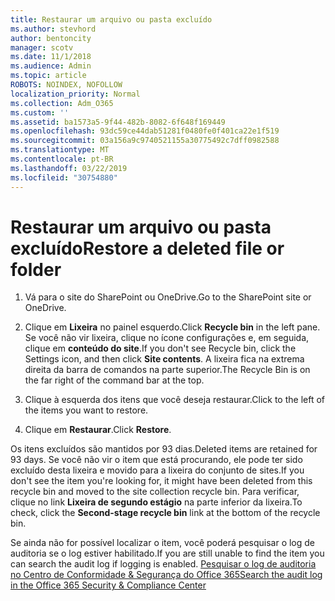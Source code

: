 ```yaml
---
title: Restaurar um arquivo ou pasta excluído
ms.author: stevhord
author: bentoncity
manager: scotv
ms.date: 11/1/2018
ms.audience: Admin
ms.topic: article
ROBOTS: NOINDEX, NOFOLLOW
localization_priority: Normal
ms.collection: Adm_O365
ms.custom: ''
ms.assetid: ba1573a5-9f44-482b-8082-6f648f169449
ms.openlocfilehash: 93dc59ce44dab51281f0480fe0f401ca22e1f519
ms.sourcegitcommit: 03a156a9c9740521155a30775492c7dff0982588
ms.translationtype: MT
ms.contentlocale: pt-BR
ms.lasthandoff: 03/22/2019
ms.locfileid: "30754880"
---
```

# <a name="restore-a-deleted-file-or-folder"></a><span data-ttu-id="3ad13-102">Restaurar um arquivo ou pasta excluído</span><span class="sxs-lookup"><span data-stu-id="3ad13-102">Restore a deleted file or folder</span></span>

1. <span data-ttu-id="3ad13-103">Vá para o site do SharePoint ou OneDrive.</span><span class="sxs-lookup"><span data-stu-id="3ad13-103">Go to the SharePoint site or OneDrive.</span></span>
    
2. <span data-ttu-id="3ad13-104">Clique em **Lixeira** no painel esquerdo.</span><span class="sxs-lookup"><span data-stu-id="3ad13-104">Click **Recycle bin** in the left pane.</span></span> <span data-ttu-id="3ad13-105">Se você não vir lixeira, clique no ícone configurações e, em seguida, clique em **conteúdo do site**.</span><span class="sxs-lookup"><span data-stu-id="3ad13-105">If you don't see Recycle bin, click the Settings icon, and then click **Site contents**.</span></span> <span data-ttu-id="3ad13-106">A lixeira fica na extrema direita da barra de comandos na parte superior.</span><span class="sxs-lookup"><span data-stu-id="3ad13-106">The Recycle Bin is on the far right of the command bar at the top.</span></span>
    
3. <span data-ttu-id="3ad13-107">Clique à esquerda dos itens que você deseja restaurar.</span><span class="sxs-lookup"><span data-stu-id="3ad13-107">Click to the left of the items you want to restore.</span></span>
    
4. <span data-ttu-id="3ad13-108">Clique em **Restaurar**.</span><span class="sxs-lookup"><span data-stu-id="3ad13-108">Click **Restore**.</span></span>
    
<span data-ttu-id="3ad13-109">Os itens excluídos são mantidos por 93 dias.</span><span class="sxs-lookup"><span data-stu-id="3ad13-109">Deleted items are retained for 93 days.</span></span> <span data-ttu-id="3ad13-110">Se você não vir o item que está procurando, ele pode ter sido excluído desta lixeira e movido para a lixeira do conjunto de sites.</span><span class="sxs-lookup"><span data-stu-id="3ad13-110">If you don't see the item you're looking for, it might have been deleted from this recycle bin and moved to the site collection recycle bin.</span></span> <span data-ttu-id="3ad13-111">Para verificar, clique no link **Lixeira de segundo estágio** na parte inferior da lixeira.</span><span class="sxs-lookup"><span data-stu-id="3ad13-111">To check, click the **Second-stage recycle bin** link at the bottom of the recycle bin.</span></span> 
  
<span data-ttu-id="3ad13-112">Se ainda não for possível localizar o item, você poderá pesquisar o log de auditoria se o log estiver habilitado.</span><span class="sxs-lookup"><span data-stu-id="3ad13-112">If you are still unable to find the item you can search the audit log if logging is enabled.</span></span> [<span data-ttu-id="3ad13-113">Pesquisar o log de auditoria no Centro de Conformidade &amp; Segurança do Office 365</span><span class="sxs-lookup"><span data-stu-id="3ad13-113">Search the audit log in the Office 365 Security &amp; Compliance Center</span></span>](https://support.office.com/article/0d4d0f35-390b-4518-800e-0c7ec95e946c.aspx)
  

